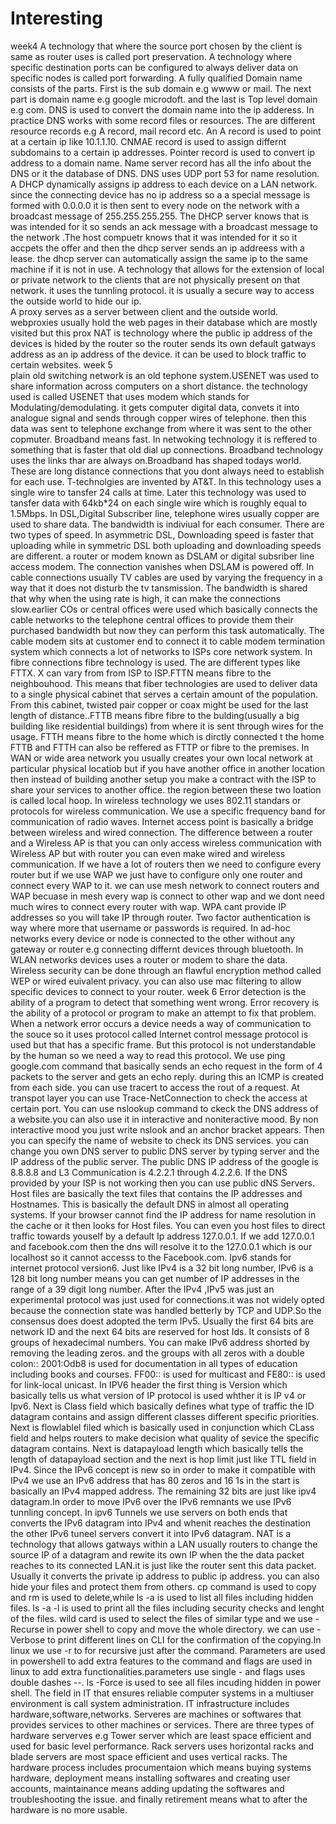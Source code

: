 # Interesting
week4
A technology that where the source port chosen by the client is same as router uses is called port preservation.
A technology where specific destination ports can be configured to always deliver data on specific nodes is called port forwarding.
A fully qualified Domain name consists of the parts. First is the sub domain e.g wwww or mail. The next part is domain name e.g google microdoft. and the last is Top level domain e.g com.
DNS is used to convert the domain name into the ip adderess. In practice DNS works with some record files or resources. The are different resource records e.g A record, mail record etc.
An A record is used to point at a certain ip like 10.1.1.10. CNMAE record is used to assign differnt subdomains to a certain ip addresses. Pointer record is used to convert ip address to a 
domain name. Name server record has all the info about the DNS or it the database of DNS. DNS uses UDP port 53 for name resolution.
A DHCP dynamically assigns ip address to each device on a LAN network. since the connecting device has no ip address so a a special message is formed with 0.0.0.0 it is then sent to every
node on the network with a broadcast message of 255.255.255.255. The DHCP server knows that is was intended for it so sends an ack message with a broadcast message to the network .The host 
compuetr knows that it was intended for it so it accpets the offer and then the dhcp server sends an ip addreess with a lease. the dhcp server can automatically assign the same ip to the 
same  machine if it is  not in use.
A technology that allows for the extension of local or private network to the clients that are not physically present on that network. it uses the tunnling protocol. it is usually a secure
way to access the outside world to hide our ip.  
A proxy serves as a server between client and the outside world. webproxies usually hold the web pages in their database which are mostly visited but this prox
NAT is technology where the public ip address of the devices is hided by the router so the router sends its own default gatways address as an ip address of the device. it can be used to 
block traffic to certain websites.
week 5  
plain old switching network is an old tephone system.USENET was used to share information across computers on a short distance.
the technology used is called USENET that uses modem which stands for Modulating/demodulating. it gets computer digital data, convets it into analogue signal and sends through copper wires of telephone.
then this data was sent to telephone exchange from where it was sent to the other copmuter. 
Broadband means fast. In netwoking technology it is reffered to something that is faster that old dial up connections. Broadband technology uses the links thar are always on.Broadband has 
shaped todays world. These are long distance connections that you dont always need to establish for each use.
T-technolgies are invented by AT&T. In this technology uses a single wire to tansfer 24 calls at time. Later this technology was used to tansfer data with 64kb*24 on each single wire which
is roughly equal to 1.5Mbps. 
In DSL,Digital Subscriber line, telephone wires usually copper are used to share data. The bandwidth is indiviual for each consumer. There are two types of speed. In asymmetric DSL,
Downloading speed is faster that uploading while in symmetric DSL both  uploading and downloading speeds are different. a router or modem known as DSLAM or digital subsriber line access
modem. The connection vanishes when DSLAM is powered off.
In cable connections usually TV cables are used by varying the frequency in a way that it does not disturb the tv tansmission. The bandwidth is shared that why when the using rate is high,
it can make the connections slow.earlier COs or central offices were used which basically connects the cable networks to the telephone central offices to provide them their purchased
bandwidth but now they can perform this task automatically. The cable modem sits at customer end to  connect it to cable modem termination system which connects a lot of networks to ISPs
core network system.
In fibre connections fibre technology is used. The are different types like FTTX. X can vary from from ISP to ISP.FTTN means fibre to the neighbouhood.
This means that fiber technologies are used to deliver data to a single physical cabinet that serves a certain amount of the population. From this cabinet, twisted pair copper or coax might
be used for the last length of distance..FTTB means fibre fibre to the bulding(usually a big building like 
residential buildings) from where it is sent through wires for the usage. FTTH means fibre to the home which is dirctly connected t the home FTTB and FTTH can also be reffered as FTTP or 
fibre to the premises. 
In WAN or wide area network you usually creates your own local network at particular physical locatiob but if you have another office in another location then instead of building another
setup you make a contract with the ISP to share your services to another office. the region between these two loation is called local hoop. 
In wireless technology we uses 802.11 standars or protocols for wireless communication. We use a specific frequency band for communication of radio waves. Internet access point is basically
a bridge between wireless and wired connection. The difference between a router and a Wireless AP is that you can only access wireless communication with Wireless AP but with router you
can even make wired and wireless communication. If we have a lot of routers then we need to configure every router but if we use WAP we just have to configure only one router and connect
every WAP to it. we can use mesh network to connect routers and WAP becuase in mesh every wap is connect to other wap and we dont need much wires to connect every router with wap.
WPA cant provide IP addresses so you will take IP through router. Two factor authentication is way where more that username or passwords is required.
In ad-hoc networks every device or node is connected to the other without any gateway or router e.g connecting differnt devices through bluetooth. In WLAN networks devices uses a router
or modem to share the data. Wireless security can be done through an flawful encryption method called WEP or wired euivalent privacy. you can also use mac filtering to allow specific
devices to connect to your router.
week 6
Error detection is the ability of a program to detect that something went wrong. Error recovery is the ability of a protocol or program to make an attempt to fix that problem.
When a network error occurs a device needs a way of communication to the souce so it uses protocol called Internet control message protocol is used but that has a specific frame.
But this protocol is not understandable by the human so we need a way to read this protocol. We use ping google.com command that basically sends an echo request in the form of 4 packets
to the server and gets an echo reply. during this an ICMP is created from each side. you can use tracert  to access the rout of a request. At transpot layer you can use Trace-NetConnection
to check the access at certain port.
You can use nslookup command to ckeck the DNS address of a website.you can also use it in interactive and noniteractive mood. By non interactive mood you just write nslook and an anchor
bracket appears. Then you can specify the name of website to check its DNS services. you can change you own DNS server to public DNS server by typing server and the IP address of the
public server. The public DNS IP address of the google is 8.8.8.8 and L3 Communication is 4.2.2.1 through 4.2.2.6.  If the DNS provided by your ISP is not working then you can use public
dNS Servers. 
Host files are basically the text files that contains the IP addresses and Hostnames. This is basically the default DNS in almost all operating systems. If your browser cannot find the
IP address for name resolution in the cache or it then looks for Host files. You can even you host files to direct traffic towards youself by a  default Ip address 127.0.0.1.
If we add 127.0.0.1 and facebook.com then the dns will resolve it to the 127.0.0.1 which is our localhost so it cannot accesss to the Facebook.com.
Ipv6 stands for internet protocol version6. Just like IPv4 is a 32 bit long number, IPv6 is a  128 bit long number means you can get number of IP addresses in the range of a 39 digit long
number. After the IPv4 ,IPv5 was just an experimental protocol was just used for connections.it was not widely opted because the connection state was handled betterly by TCP and UDP.So the 
consensus does doest adopted the term IPv5. Usually the first 64 bits are network ID and the next 64 bits are reserved for host Ids. It consists of 8 groups of hexadecimal numbers. 
You can make IPv6 address shorted by removing the leading zeros. and the groups with all zeros with a double colon::
2001:Odb8 is used for documentation in all types of education including books and courses. FF00:: is used for multicast and FE80:: is used for link-local unicast. 
In IPV6 header the first thing is Version which basically tells us what version of IP protocol is used whther it is IP v4 or Ipv6. Next is Class field which basically defines what type  of 
traffic the ID datagram contains and assign different classes different specific priorities. Next is flowlablel filed which is basically used in conjunction which CLass field and helps
routers to make decision what quality of sevice the specific datagram contains. Next is datapayload length which basically tells the length of datapayload section and the next is hop limit
just like TTL field in IPv4. 
Since the IPv6 concept is new so in order to make it compatible with IPv4 we use an IPv6 address that has 80 zeros and 16 1s in the start is basically an IPv4 mapped address. The remaining 
32 bits are just like ipv4 datagram.In order to move IPv6 over the IPv6 remnants we use IPv6 tunnling concept. In ipv6 Tunnels we use servers on both ends that converts the IPv6
datagram into IPv4 and whenit reaches the destination the other IPv6 tuneel servers convert it into IPv6 datagram.
NAT is a technology that allows gatways within a LAN usually routers to change the source IP of a datagram and rewite its own IP when the the data packet reaches to its connected LAN.it is just like
the router sent this data packet. Usually it converts the private ip address to public ip address.
you can also hide your files and protect them from others.
cp command is used to copy and rm is used to delete,while ls -a is used to list all files including hidden files. ls -a -l is used to print all the files including security checks and 
lenght of the files. wild card is used to select the files of similar type and we use -Recurse in power shell to copy and move the whole directory. we can use -Verbose to print different
lines on CLI for the confirmation of the copying.In linux we use -r to for recursive just after the command.
Parameters are used in powershell to add extra features to the command and flags are used in linux to  add extra functionalities.parameters use single - and flags uses double dashes --.
ls -Force is used to see all files incuding hidden in power shell.
The field in IT that ensures reliable computer systems in a multiuser environment is call system administration. IT infrastructure includes hardware,software,networks.
Serveres are machines or softwares that provides services to other machines or services. There are three types of hardware serverves e.g Tower server which are least space efficient and
used for basic level performance. Rack servers uses horizontal racks and blade servers are most space efficient and uses vertical racks.
The hardware process includes procumentaion which means buying systems hardware, deployment means installing softwares and creating user accounts, maintainance means adding updating the
softwares and troubleshooting the issue. and finally retirement means what to after the hardware is no more usable. 
